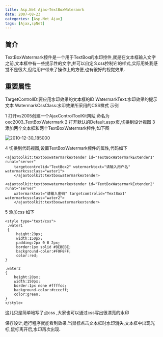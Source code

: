 ```yaml
---
title: Asp.Net Ajax—TextBoxWateramrk
date: 2007-08-23
categories: [Asp.Net Ajax]
tags: [Ajax,spNet]
---
```


## 简介

TextBoxWatermark控件是一个用于TextBox的水印控件,就是在文本框输入文字之前,文本框中有一些提示性的文字,并可以自定义css控制它的样式,实际用处我感觉不是很大,但给用户带来了操作上的方便,也有很好的视觉效果.
<!--more-->

## 重要属性

TargetControlID:要应用水印效果的文本框的ID
WatermarkText:水印效果的提示文本
WatermarkCssClass:水印效果所采用的CSS样式
示例

1 打开vs2005创建一个AjaxControlToolKit网站,命名为oec2003_TextBoxWatermark
2 打开默认的Default.aspx页,切换到设计视图
3 添加两个文本框和两个TextBoxWatermark控件,如下图

![2010-12-30_185000](http://oec2003.qiniudn.com/2010-12-30_185000.gif)

4 切换到代码视图,设置TextBoxWatermark控件的属性,代码如下

```
<ajaxtoolkit:textboxwatermarkextender id="TextBoxWatermarkExtender1" runat="server"
    targetcontrolid="TextBox2" watermarktext="请输入用户名" watermarkcssclass="water1">
    </ajaxtoolkit:textboxwatermarkextender>

<ajaxtoolkit:textboxwatermarkextender id="TextBoxWatermarkExtender2" runat="server"
    watermarktext="请输入密码" targetcontrolid="TextBox1" watermarkcssclass="water2">
    </ajaxtoolkit:textboxwatermarkextender>
```
    
5 添加css 如下

```
<style type="text/css">
 .water1
 {
     height:20px;
     width:150px;
     padding:2px 0 0 2px;
     border:1px solid #BEBEBE;
     background-color:#F0F8FF;
     color:red;
}

.water2
{
    height:20px;
    width:150px;
    border:1px none #ffffcc;
    background-color:#ccccff;
    color:green;
}
</style>
```

这儿只是简单地写了点css ,大家也可以通过css写出很漂亮的水印

保存设计,运行程序就能看到效果,当鼠标点击文本框时水印消失,文本框中出现光标,鼠标离开后,水印再次出现.

